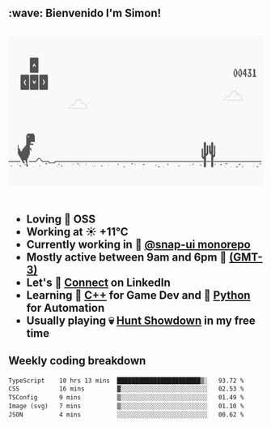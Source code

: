 <h2>:wave: <b>Bienvenido I'm Simon!&nbsp;</b><h2/>

<section>
  <img src="./static/banner.gif" height=300 width=1000>
</section>

<br>

<ul>
  <li>
     Loving 🤍 OSS
  </li>
  <li>
		<!--START_SECTION:weather-->
		Working at <b>☀️   +11°C</b>
		<!--END_SECTION:weather-->
  </li>
  <li>
    Currently working in 🎨&nbsp;<a href=https://github.com/snapverse/snap-ui target=_blank>@snap-ui monorepo</a>
  </li>
  <li>
    Mostly active between 9am and 6pm 🚩 <a href=https://onlinealarmkur.com/world/es target=_blank>(GMT-3)</a>
  </li>
  <li>
    Let's 🔗&nbsp;<a href=https://www.linkedin.com/in/itssimmons target=_blank>Connect</a> on LinkedIn
  </li>
  <li>
    Learning 👴&nbsp;<a href=https://images3.memedroid.com/images/UPLOADED755/65f2bce6734f6.webp target=_blank>C++</a> for Game Dev and 🐍&nbsp;<a href=https://qph.cf2.quoracdn.net/main-qimg-4472b6229cb75bf66ab531f3ebd4f975-lq target=_blank>Python</a> for Automation
  </li>
  <li>
    Usually playing 💀&nbsp;<a href=https://www.huntshowdown.com target=_blank>Hunt Showdown</a> in my free time
  </li>
</ul>

<h2><b>Weekly coding breakdown </b></h2>

<!--START_SECTION:waka-->

```txt
TypeScript    10 hrs 13 mins  ███████████████████████▒░   93.72 %
CSS           16 mins         ▓░░░░░░░░░░░░░░░░░░░░░░░░   02.53 %
TSConfig      9 mins          ▒░░░░░░░░░░░░░░░░░░░░░░░░   01.49 %
Image (svg)   7 mins          ▒░░░░░░░░░░░░░░░░░░░░░░░░   01.10 %
JSON          4 mins          ░░░░░░░░░░░░░░░░░░░░░░░░░   00.62 %
```

<!--END_SECTION:waka-->
